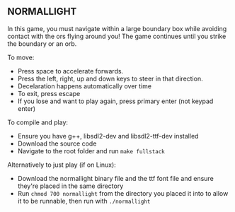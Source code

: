 ## NORMALLIGHT

In this game, you must navigate within a large boundary box while avoiding contact with the ors flying around you! The game continues until you strike the boundary or an orb.

To move:

 - Press space to accelerate forwards.
 - Press the left, right, up and down keys to steer in that direction.
 - Decelaration happens automatically over time
 - To exit, press escape
 - If you lose and want to play again, press primary enter (not keypad enter)

To compile and play:
 - Ensure you have g++, libsdl2-dev and libsdl2-ttf-dev installed
 - Download the source code
 - Navigate to the root folder and run ```make fullstack```

Alternatively to just play (if on Linux):
 - Download the normallight binary file and the ttf font file and ensure they're placed in the same directory
 - Run ```chmod 700 normallight``` from the directory you placed it into to allow it to be runnable, then run with ```./normallight```
